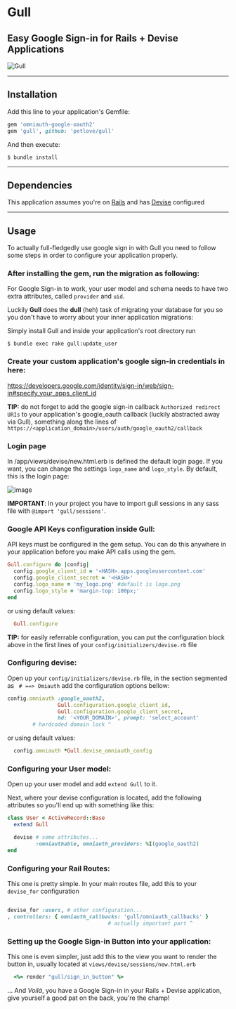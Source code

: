 # Gull
## Easy Google Sign-in for Rails + Devise Applications

![Gull](https://www.iconshock.com/image/Stroke/Animals/gull)

_________

## Installation

Add this line to your application's Gemfile:

```ruby
gem 'omniauth-google-oauth2'
gem 'gull', github: 'petlove/gull'
```

And then execute:

    $ bundle install
_________

## Dependencies
  This application assumes you're on [Rails](https://rubyonrails.org/) and has [Devise](https://github.com/plataformatec/devise) configured

_________

## Usage

To actually full-fledgedly use google sign in with Gull you need to follow some steps in order to configure your application properly.

### After installing the gem, run the migration as following:
For Google Sign-in to work, your user model and schema needs to have two extra attributes, called `provider` and `uid`.

Luckily **Gull** does the **dull** (heh) task of migrating your database for you so you don't have to worry about your inner application migrations:

Simply install Gull and inside your application's root directory run

    $ bundle exec rake gull:update_user

### Create your custom application's google sign-in credentials in here:
https://developers.google.com/identity/sign-in/web/sign-in#specify_your_apps_client_id

**TIP:** do not forget to add the google sign-in callback `Authorized redirect URIs` to your application's google_oauth callback (luckily abstracted away via Gull), something along the lines of `https://<application_domain>/users/auth/google_oauth2/callback`

### Login page

In /app/views/devise/new.html.erb is defined the default login page. If you want, you can change the settings `logo_name` and `logo_style`.
By default, this is the login page:

![image](https://i.ibb.co/mqH8PRt/screencapture-localhost-3100-users-sign-in-2019-09-05-14-49-32.png)

**IMPORTANT**: In your project you have to import gull sessions in any sass file with `@import 'gull/sessions'`.

### Google API Keys configuration inside Gull:

API keys must be configured in the gem setup. You can do this anywhere in your application before you make API calls using the gem.

```ruby
Gull.configure do |config|
  config.google_client_id = '<HASH>.apps.googleusercontent.com'
  config.google_client_secret = '<HASH>'
  config.logo_name = 'my_logo.png' #default is logo.png
  config.logo_style = 'margin-top: 100px;'
end
```

or using default values:
```ruby
  Gull.configure
```

**TIP:** for easily referrable configuration, you can put the configuration block above in the first lines of your `config/initializers/devise.rb` file

### Configuring devise:

Open up your `config/initializers/devise.rb` file, in the section segmented as ` # ==> Omiauth` add the configuration options bellow:

```ruby
config.omniauth :google_oauth2,
                Gull.configuration.google_client_id,
                Gull.configuration.google_client_secret,
                hd: '<YOUR_DOMAIN>', prompt: 'select_account'
        # hardcoded domain lock ^
```

or using default values:
```ruby
  config.omniauth *Gull.devise_omniauth_config
```

### Configuring your User model:

Open up your user model and add `extend Gull` to it.

Next, where your devise configuration is located, add the following attributes so you'll end up with something like this:
```ruby
class User < ActiveRecord::Base
  extend Gull

  devise # some attributes...
         :omniauthable, omniauth_providers: %I(google_oauth2)
end
```

### Configuring your Rail Routes:

This one is pretty simple. In your main routes file, add this to your `devise_for` configuration

```ruby

devise_for :users, # other configuration...
, controllers: { omniauth_callbacks: 'gull/omniauth_callbacks' }
                                # actually important part ^
```

### Setting up the Google Sign-in Button into your application:

This one is even simpler, just add this to the view you want to render the button in, usually located at `views/devise/sessions/new.html.erb`

```ruby
  <%= render "gull/sign_in_button" %>
```

... And *Voilá*, you have a Google Sign-in in your Rails + Devise application, give yourself a good pat on the back, you're the champ!